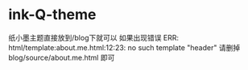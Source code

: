 # ink-Q-theme
纸小墨主题直接放到/blog下就可以
如果出现错误 ERR: html/template:about.me.html:12:23: no such template "header" 请删掉 blog/source/about.me.html 即可
